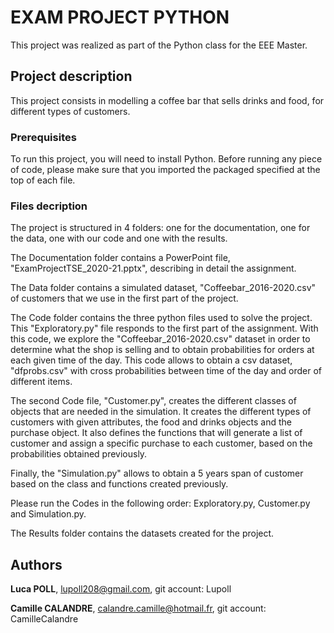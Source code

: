 # EXAM PROJECT PYTHON

This project was realized as part of the Python class for the EEE Master.  

## Project description

This project consists in modelling a coffee bar that sells drinks and food, for different
types of customers.

### Prerequisites

To run this project, you will need to install Python. Before running any piece of code, please make sure that 
you imported the packaged specified at the top of each file. 

### Files decription
The project is structured in 4 folders: one for the documentation, one for the data, 
one with our code and one with the results.

The Documentation folder contains a PowerPoint file, "ExamProjectTSE_2020-21.pptx", 
describing in detail the assignment. 

The Data folder contains a simulated dataset, "Coffeebar_2016-2020.csv" of customers 
that we use in the first part of the project.

The Code folder contains the three python files used to solve the project. This 
"Exploratory.py" file responds to the first part of the assignment. With this code, we 
explore the "Coffeebar_2016-2020.csv" dataset in order to determine what the shop is 
selling and to obtain probabilities for orders at each given time of the day. This code 
allows to obtain a csv dataset, "dfprobs.csv"  with cross probabilities between time of the day and order of
different items. 

The second Code file, "Customer.py", creates the different classes of objects that are needed in the simulation. 
It creates the different types of customers with given attributes, the food and drinks objects 
and the purchase object. It also defines the functions that will generate a list of customer and assign a specific
 purchase to each customer, based on the probabilities obtained previously. 

Finally, the "Simulation.py" allows to obtain a 5 years span of customer based on the class and functions created previously. 

Please run the Codes in the following order: Exploratory.py, Customer.py and Simulation.py. 

The Results folder contains the datasets created for the project.


## Authors
**Luca POLL**, lupoll208@gmail.com, git account: Lupoll

**Camille CALANDRE**, calandre.camille@hotmail.fr, git account: CamilleCalandre
